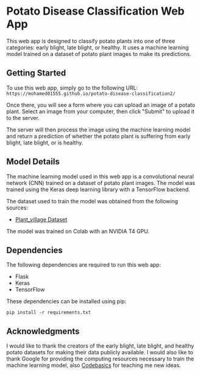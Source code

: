 # Potato Disease Classification Web App

This web app is designed to classify potato plants into one of three categories: early blight, late blight, or healthy. It uses a machine learning model trained on a dataset of potato plant images to make its predictions.

## Getting Started

To use this web app, simply go to the following URL: `https://mohamed01555.github.io/potato-disease-classification2/`

Once there, you will see a form where you can upload an image of a potato plant. Select an image from your computer, then click "Submit" to upload it to the server.

The server will then process the image using the machine learning model and return a prediction of whether the potato plant is suffering from early blight, late blight, or is healthy.

## Model Details

The machine learning model used in this web app is a convolutional neural network (CNN) trained on a dataset of potato plant images. The model was trained using the Keras deep learning library with a TensorFlow backend.

The dataset used to train the model was obtained from the following sources:

- [Plant_village Dataset](https://www.kaggle.com/datasets/arjuntejaswi/plant-village)

The model was trained on Colab with an NVIDIA T4 GPU.

## Dependencies

The following dependencies are required to run this web app:

- Flask
- Keras
- TensorFlow

These dependencies can be installed using pip:

```
pip install -r requirements.txt
```

## Acknowledgments

I would like to thank the creators of the early blight, late blight, and healthy potato datasets for making their data publicly available. I would also like to thank Google for providing the computing resources necessary to train the machine learning model, also [Codebasics](https://www.youtube.com/@codebasics) for teaching me new ideas.
